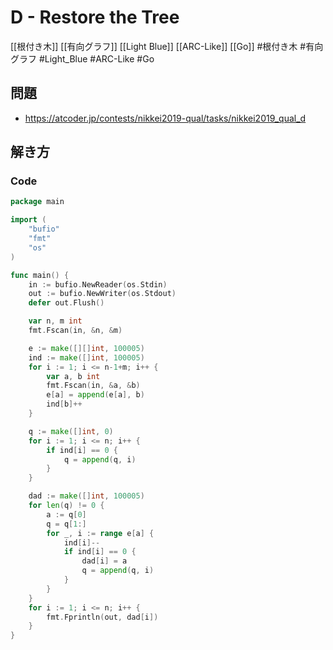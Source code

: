 # D - Restore the Tree
[[根付き木]] [[有向グラフ]] [[Light Blue]] [[ARC-Like]] [[Go]]
#根付き木 #有向グラフ #Light_Blue #ARC-Like #Go 

## 問題
- https://atcoder.jp/contests/nikkei2019-qual/tasks/nikkei2019_qual_d

## 解き方
### Code
```go
package main

import (
	"bufio"
	"fmt"
	"os"
)

func main() {
	in := bufio.NewReader(os.Stdin)
	out := bufio.NewWriter(os.Stdout)
	defer out.Flush()

	var n, m int
	fmt.Fscan(in, &n, &m)

	e := make([][]int, 100005)
	ind := make([]int, 100005)
	for i := 1; i <= n-1+m; i++ {
		var a, b int
		fmt.Fscan(in, &a, &b)
		e[a] = append(e[a], b)
		ind[b]++
	}

	q := make([]int, 0)
	for i := 1; i <= n; i++ {
		if ind[i] == 0 {
			q = append(q, i)
		}
	}

	dad := make([]int, 100005)
	for len(q) != 0 {
		a := q[0]
		q = q[1:]
		for _, i := range e[a] {
			ind[i]--
			if ind[i] == 0 {
				dad[i] = a
				q = append(q, i)
			}
		}
	}
	for i := 1; i <= n; i++ {
		fmt.Fprintln(out, dad[i])
	}
}
```